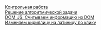 






<a href="https://kartondesu.github.io/homework/cite_1/main_page_fnaf.html">Контрольная работа</a><br>
<a href="https://kartondesu.github.io/homework/TEST_1/algorithm.html">Решение алгоритмической задачи</a><br>
<a href="https://kartondesu.github.io/homework/cite_1/hw_DOM_JS_AL/passport.html">DOM_JS. Считываем информацию из DOM</a><br>
<a href="https://kartondesu.github.io/homework/cite_1/hw_DOM_JS_AL/passport_find_edit.html">Изменяем кириллицу на латиницу по клику </a><br>
